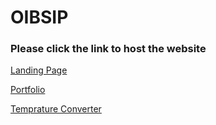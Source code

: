 
# OIBSIP
### Please click the link to host the website

[Landing Page](https://ralasi.github.io/OIBSIP/landing_page)

[Portfolio](https://ralasi.github.io/OIBSIP/personal_porfolio)

[Temprature Converter](https://ralasi.github.io/OIBSIP/temperature_converter)
